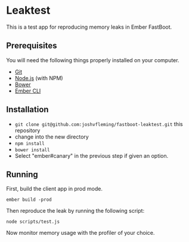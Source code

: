 # Leaktest

This is a test app for reproducing memory leaks in Ember FastBoot.

## Prerequisites

You will need the following things properly installed on your computer.

* [Git](http://git-scm.com/)
* [Node.js](http://nodejs.org/) (with NPM)
* [Bower](http://bower.io/)
* [Ember CLI](http://www.ember-cli.com/)

## Installation

* `git clone git@github.com:joshvfleming/fastboot-leaktest.git` this repository
* change into the new directory
* `npm install`
* `bower install`
* Select "ember#canary" in the previous step if given an option.

## Running

First, build the client app in prod mode.

`ember build -prod`

Then reproduce the leak by running the following script:

`node scripts/test.js`

Now monitor memory usage with the profiler of your choice.
